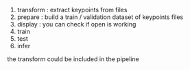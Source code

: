 1. transform : extract keypoints from files
2. prepare : build a train / validation dataset of keypoints files
3. display : you can check if open is working
4. train
5. test
6. infer

the transform could be included in the pipeline

